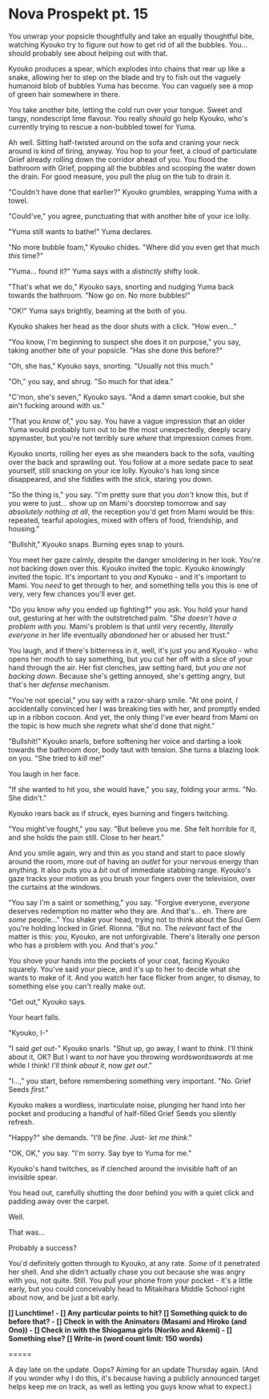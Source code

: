 # Nova Prospekt pt. 15

You unwrap your popsicle thoughtfully and take an equally thoughtful bite, watching Kyouko try to figure out how to get rid of all the bubbles. You... should probably see about helping out with that.

Kyouko produces a spear, which explodes into chains that rear up like a snake, allowing her to step on the blade and try to fish out the vaguely humanoid blob of bubbles Yuma has become. You can vaguely see a mop of green hair somewhere in there.

You take another bite, letting the cold run over your tongue. Sweet and tangy, nondescript lime flavour. You really *should* go help Kyouko, who's currently trying to rescue a non-bubbled towel for Yuma.

Ah well. Sitting half-twisted around on the sofa and craning your neck around is kind of tiring, anyway. You hop to your feet, a cloud of particulate Grief already rolling down the corridor ahead of you. You flood the bathroom with Grief, popping all the bubbles and scooping the water down the drain. For good measure, you pull the plug on the tub to drain it.

"Couldn't have done that earlier?" Kyouko grumbles, wrapping Yuma with a towel.

"Could've," you agree, punctuating that with another bite of your ice lolly.

"Yuma still wants to bathe!" Yuma declares.

"No more bubble foam," Kyouko chides. "Where did you even get that much *this* time?"

"Yuma... found it?" Yuma says with a *distinctly* shifty look.

"That's what we do," Kyouko says, snorting and nudging Yuma back towards the bathroom. "Now go on. No more bubbles!"

"OK!" Yuma says brightly, beaming at the both of you.

Kyouko shakes her head as the door shuts with a click. "How even..."

"You know, I'm beginning to suspect she does it on purpose," you say, taking another bite of your popsicle. "Has she done this before?"

"Oh, she has," Kyouko says, snorting. "Usually not this much."

"Oh," you say, and shrug. "So much for that idea."

"C'mon, she's seven," Kyouko says. "And a damn smart cookie, but she ain't fucking around with us."

"That you *know* of," you say. You have a vague impression that an older Yuma would probably turn out to be the most unexpectedly, deeply scary spymaster, but you're not terribly sure *where* that impression comes from.

Kyouko snorts, rolling her eyes as she meanders back to the sofa, vaulting over the back and sprawling out. You follow at a more sedate pace to seat yourself, still snacking on your ice lolly. Kyouko's has long since disappeared, and she fiddles with the stick, staring you down.

"So the thing is," you say. "I'm pretty sure that you *don't* know this, but if you were to just... show up on Mami's doorstep tomorrow and say *absolutely nothing at all*, the reception you'd get from Mami would be this: repeated, tearful apologies, mixed with offers of food, friendship, and housing."

"Bullshit," Kyouko snaps. Burning eyes snap to yours.

You meet her gaze calmly, despite the danger smoldering in her look. You're *not* backing down over this. Kyouko invited the topic. Kyouko *knowingly* invited the topic. It's important to you *and* Kyouko - and it's important to Mami. You *need* to get through to her, and something tells you this is one of very, very few chances you'll ever get.

"Do you know *why* you ended up fighting?" you ask. You hold your hand out, gesturing at her with the outstretched palm. "*She doesn't have a problem with you*. Mami's problem is that until very recently, *literally everyone* in her life eventually *abandoned* her or abused her trust."

You laugh, and if there's bitterness in it, well, it's just you and Kyouko - who opens her mouth to say something, but you cut her off with a slice of your hand through the air. Her fist clenches, jaw setting hard, but *you are not backing down*. Because she's getting annoyed, she's getting angry, but that's her *defense* mechanism.

"You're not special," you say with a razor-sharp smile. "At one point, *I* accidentally convinced her I was breaking ties with her, and promptly ended up in a ribbon cocoon. And yet, the only thing I've ever heard from Mami on the topic is how much she *regrets* what she'd done that night."

"Bullshit!" Kyouko snarls, before softening her voice and darting a look towards the bathroom door, body taut with tension. She turns a blazing look on you. "She tried to *kill* me!"

You laugh in her face.

"If she wanted to hit you, she would have," you say, folding your arms. "No. She didn't."

Kyouko rears back as if struck, eyes burning and fingers twitching.

"You might've fought," you say. "But believe you me. She felt horrible for it, and she holds the pain still. Close to her heart."

And you smile again, wry and thin as you stand and start to pace slowly around the room, more out of having an *outlet* for your nervous energy than anything. It also puts you a *bit* out of immediate stabbing range. Kyouko's gaze tracks your motion as you brush your fingers over the television, over the curtains at the windows.

"You say I'm a saint or something," you say. "Forgive everyone, *everyone* deserves redemption no matter who they are. And that's... eh. There are *some* people..." You shake your head, trying not to think about the Soul Gem you're holding locked in Grief. Rionna. "But no. The *relevant* fact of the matter is this: *you*, Kyouko, are not unforgivable. There's literally *one* person who has a problem with you. And that's *you*."

You shove your hands into the pockets of your coat, facing Kyouko squarely. You've said your piece, and it's up to her to decide what she wants to make of it. And you watch her face flicker from anger, to dismay, to something else you can't really make out.

"Get out," Kyouko says.

Your heart falls.

"Kyouko, I-"

"I said *get out*-" Kyouko snarls. "Shut up, go away, I want to *think*. I'll think about it, OK? But I want to *not* have you throwing wordswords*words* at me while I think! *I'll think about it*, now *get out*."

"I...," you start, before remembering something very important. "No. Grief Seeds *first*."

Kyouko makes a wordless, inarticulate noise, plunging her hand into her pocket and producing a handful of half-filled Grief Seeds you silently refresh.

"Happy?" she demands. "I'll be *fine*. Just- *let me think*."

"OK, OK," you say. "I'm sorry. Say bye to Yuma for me."

Kyouko's hand twitches, as if clenched around the invisible haft of an invisible spear.

You head out, carefully shutting the door behind you with a quiet click and padding away over the carpet.

Well.

That was...

Probably a success?

You'd definitely gotten through to Kyouko, at any rate. *Some* of it penetrated her shell. And she didn't actually chase you out because she was angry with you, not quite. Still. You pull your phone from your pocket - it's a little early, but you could conceivably head to Mitakihara Middle School right about now, and be just a bit early.

**\[] Lunchtime!
\- \[] Any particular points to hit?
\[] Something quick to do before that?
\- \[] Check in with the Animators (Masami and Hiroko (and Ono))
\- \[] Check in with the Shiogama girls (Noriko and Akemi)
\- \[] Something else?
\[] Write-in (word count limit: 150 words)**

\=====​

A day late on the update. Oops? Aiming for an update Thursday again. (And if you wonder why I do this, it's because having a publicly announced target helps keep me on track, as well as letting you guys know what to expect.)
